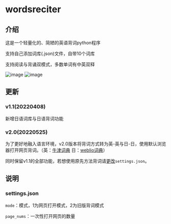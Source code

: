 # wordsreciter
## 介绍
这是一个轻量化的、简陋的英语背词python程序

支持自己添加词库(.json)文件，自带10个词库

支持阅读与背诵双模式，多数单词有中英双释

![image](https://user-images.githubusercontent.com/88281489/160550019-4aa8b438-81a0-4a6c-9b7b-a426e3112adc.png)
![image](https://user-images.githubusercontent.com/88281489/160550106-234ec3d7-df53-4b71-acfc-8b05ef729cf0.png)  
## 更新
### v1.1(20220408)
新增日语词库与日语背词功能
### v2.0(20220525)
为了更好地融入语言环境，v2.0版本将背词方式转为英-英与日-日，使用默认浏览器打开网页背词。（英：[牛津词典](https://www.oxfordlearnersdictionaries.com/) 日：[weblio词典](https://www.weblio.jp/)）

同时保留v1.1的全部功能，若想使用原先方法背词请[更改](#settingsjson)`settings.json`。
## 说明
### settings.json
`mode`：模式，1为网页打开模式，2为旧版背词模式

`page_nums`：一次性打开网页的数量